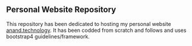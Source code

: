 ## Personal Website Repository

This repository has been dedicated to hosting my personal website [anand.technology](https://anand.technology).
It has been codded from scratch and follows and uses bootstrap4 guidelines/framework.